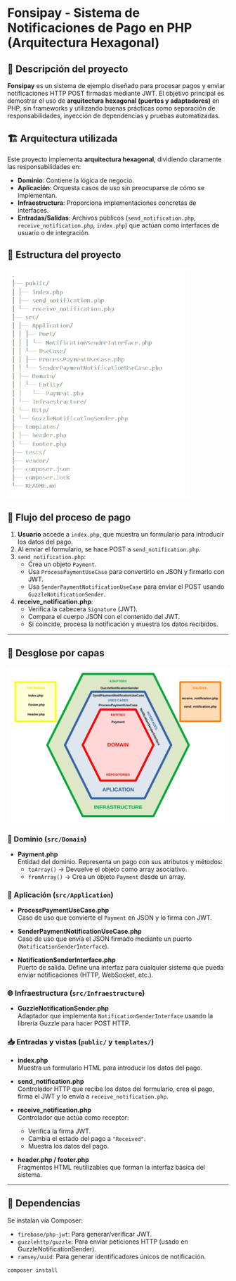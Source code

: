 # Fonsipay - Sistema de Notificaciones de Pago en PHP (Arquitectura Hexagonal)

## 🧾 Descripción del proyecto

**Fonsipay** es un sistema de ejemplo diseñado para procesar pagos y enviar notificaciones HTTP POST firmadas mediante JWT. El objetivo principal es demostrar el uso de **arquitectura hexagonal (puertos y adaptadores)** en PHP, sin frameworks y utilizando buenas prácticas como separación de responsabilidades, inyección de dependencias y pruebas automatizadas.

## 🏗️ Arquitectura utilizada

Este proyecto implementa **arquitectura hexagonal**, dividiendo claramente las responsabilidades en:

- **Dominio**: Contiene la lógica de negocio.
- **Aplicación**: Orquesta casos de uso sin preocuparse de cómo se implementan.
- **Infraestructura**: Proporciona implementaciones concretas de interfaces.
- **Entradas/Salidas**: Archivos públicos (`send_notification.php`, `receive_notification.php`, `index.php`) que actúan como interfaces de usuario o de integración.

## 📂 Estructura del proyecto
![Carpetas](estructura_carpetas.png)


## 🔄 Flujo del proceso de pago

1. **Usuario** accede a `index.php`, que muestra un formulario para introducir los datos del pago.
2. Al enviar el formulario, se hace POST a `send_notification.php`.
3. `send_notification.php`:
   - Crea un objeto `Payment`.
   - Usa `ProcessPaymentUseCase` para convertirlo en JSON y firmarlo con JWT.
   - Usa `SenderPaymentNotificationUseCase` para enviar el POST usando `GuzzleNotificationSender`.
4. **receive_notification.php**:
   - Verifica la cabecera `Signature` (JWT).
   - Compara el cuerpo JSON con el contenido del JWT.
   - Si coincide, procesa la notificación y muestra los datos recibidos.

---

## 🧱 Desglose por capas

![Diagrama](diagrama_hexagonal.png)

### 🧠 Dominio (`src/Domain`)

- **Payment.php**  
  Entidad del dominio. Representa un pago con sus atributos y métodos:
  - `toArray()` → Devuelve el objeto como array asociativo.
  - `fromArray()` → Crea un objeto `Payment` desde un array.

### 🎯 Aplicación (`src/Application`)

- **ProcessPaymentUseCase.php**  
  Caso de uso que convierte el `Payment` en JSON y lo firma con JWT.

- **SenderPaymentNotificationUseCase.php**  
  Caso de uso que envía el JSON firmado mediante un puerto (`NotificationSenderInterface`).

- **NotificationSenderInterface.php**  
  Puerto de salida. Define una interfaz para cualquier sistema que pueda enviar notificaciones (HTTP, WebSocket, etc.).

### 🌐 Infraestructura (`src/Infraestructure`)

- **GuzzleNotificationSender.php**  
  Adaptador que implementa `NotificationSenderInterface` usando la librería Guzzle para hacer POST HTTP.

### 📥 Entradas y vistas (`public/` y `templates/`)

- **index.php**  
  Muestra un formulario HTML para introducir los datos del pago.

- **send_notification.php**  
  Controlador HTTP que recibe los datos del formulario, crea el pago, firma el JWT y lo envía a `receive_notification.php`.

- **receive_notification.php**  
  Controlador que actúa como receptor:
  - Verifica la firma JWT.
  - Cambia el estado del pago a `"Received"`.
  - Muestra los datos del pago.

- **header.php / footer.php**  
  Fragmentos HTML reutilizables que forman la interfaz básica del sistema.

---

## 🔧 Dependencias

Se instalan vía Composer:

- `firebase/php-jwt`: Para generar/verificar JWT.
- `guzzlehttp/guzzle`: Para enviar peticiones HTTP (usado en GuzzleNotificationSender).
- `ramsey/uuid`: Para generar identificadores únicos de notificación.

```bash
composer install
